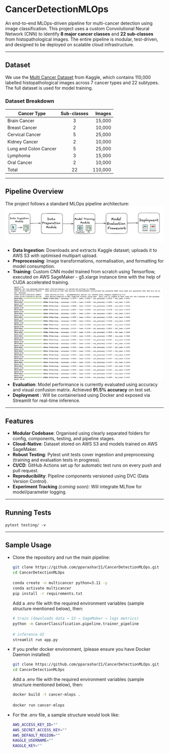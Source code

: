 # CancerDetectionMLOps

An end-to-end MLOps-driven pipeline for multi-cancer detection using image classification. This project uses a custom Convolutional Neural Network (CNN) to identify **8 major cancer classes** and **22 sub-classes** from histopathological images. The entire pipeline is modular, test-driven, and designed to be deployed on scalable cloud infrastructure.

---

## Dataset

We use the [Multi Cancer Dataset](https://www.kaggle.com/datasets/obulisainaren/multi-cancer) from Kaggle, which contains 110,000 labelled histopathological images across 7 cancer types and 22 subtypes. The full dataset is used for model training.

### Dataset Breakdown  

| Cancer Type                         | Sub-classes | Images |
|------------------------------------|:-----------:|-------:|
| Brain Cancer                       | 3           | 15,000 |
| Breast Cancer                      | 2           | 10,000 |
| Cervical Cancer                    | 5           | 25,000 |
| Kidney Cancer                      | 2           | 10,000 |
| Lung and Colon Cancer              | 5           | 25,000 |
| Lymphoma                           | 3           | 15,000 |
| Oral Cancer                        | 2           | 10,000 |
| Total                              | 22          | 110,000 |
---

## Pipeline Overview

The project follows a standard MLOps pipeline architecture: ![Workflow Diagram](assets/workflow.png)


- **Data Ingestion**: Downloads and extracts Kaggle dataset; uploads it to AWS S3 with optimised multipart upload.
- **Preprocessing**: Image transformations, normalisation, and formatting for model consumption.
- **Training**: Custom CNN model trained from scratch using Tensorflow, executed on AWS SageMaker - g5.xlarge instance time with the help of CUDA accelerated training.
![Workflow Diagram](assets/SageMaker_training.png)
- **Evaluation**: Model performance is currently evaluated using accuracy and visual confusion matrix. Achieved **91.5% accuracy** on test set.
- **Deployment** : Will be containerised using Docker and exposed via Streamlit for real-time inference.

---

## Features

- **Modular Codebase**: Organised using clearly separated folders for config, components, testing, and pipeline stages.
- **Cloud-Native**: Dataset stored on AWS S3 and models trained on AWS SageMaker.
- **Robust Testing**: Pytest unit tests cover ingestion and preprocessing (training and evaluation tests in progress).
- **CI/CD**: GitHub Actions set up for automatic test runs on every push and pull request.
- **Reproducibility**: Pipeline components versioned using DVC (Data Version Control).
- **Experiment Tracking** *(coming soon)*: Will integrate MLflow for model/parameter logging.

---

## Running Tests

`pytest testing/ -v`

--- 

## Sample Usage

- Clone the repository and run the main pipeline: 

  ```bash
  git clone https://github.com/pparashar21/CancerDetectionMLOps.git
  cd CancerDetectionMLOps
  
  conda create -n multicancer python=3.11 -y
  conda activate multicancer
  pip install -r requirements.txt
  ```
  Add a .env file with the required environment variables (sample structure mentioned below), then:
  
  ```bash
  # train (downloads data → S3 → SageMaker → logs metrics)
  python -m CancerClassification.pipeline.trainer_pipeline
  
  # inference UI
  streamlit run app.py
  ```

- If you prefer docker environment, (please ensure you have Docker Daemon installed)

  ```bash
  git clone https://github.com/pparashar21/CancerDetectionMLOps.git
  cd CancerDetectionMLOps
  ```
  Add a .env file with the required environment variables (sample structure mentioned below), then:
  
  ```bash
  docker build -t cancer-mlops .
  
  docker run cancer-mlops
  ```

- For the .env file, a sample structure would look like:

  ```bash
  AWS_ACCESS_KEY_ID=""
  AWS_SECRET_ACCESS_KEY=""
  AWS_DEFAULT_REGION=""
  KAGGLE_USERNAME=""
  KAGGLE_KEY=""
  ```


